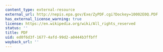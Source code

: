 ```yaml
---
content_type: external-resource
external_url: http://nepis.epa.gov/Exe/ZyPDF.cgi?Dockey=10002E0Q.PDF
has_external_license_warning: true
license: https://en.wikipedia.org/wiki/All_rights_reserved
status: ''
title: PDF
uid: ed0f6d3f-1677-4afd-99d2-a0444b3ffbff
wayback_url: ''
---
```


